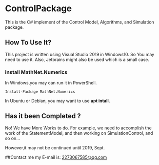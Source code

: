 # ControlPackage
This is the C# implement of the Control Model, Algorithms, and Simulation package.

## How To Use It?
This project is written using Visual Studio 2019 in Windows10. So You may need to use it. Also, Jetbrains might also be used which is a small case.
### install MathNet.Numerics
In Windows,you may can run it in PowerShell.
```shell
Install-Package MathNet.Numerics
```
In Ubuntu or Debian, you may want to use **apt intall**.
## Has it been Completed ?
No! We have More Works to do. For example, we need to accomplish the work of the StatementModel, and then working on SimulationControl, and so on...

However,it may not be continued until 2019, Sept.

##Contact me
my E-mail is: 2273067585@qq.com 